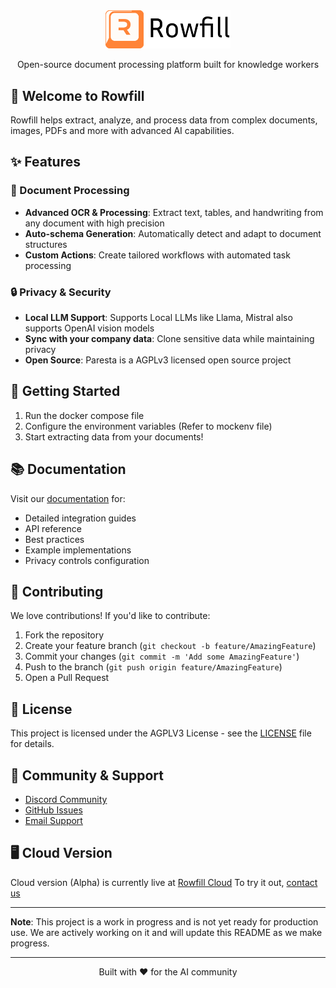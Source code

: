 <div align="center">
  <img src="public/logo-full.svg" alt="Paresta Logo" width="200">
  <p>Open-source document processing platform built for knowledge workers</p>
</div>

## 👋 Welcome to Rowfill

Rowfill helps extract, analyze, and process data from complex documents, images, PDFs and more with advanced AI capabilities.

## ✨ Features

### 📄 Document Processing
- **Advanced OCR & Processing**: Extract text, tables, and handwriting from any document with high precision
- **Auto-schema Generation**: Automatically detect and adapt to document structures
- **Custom Actions**: Create tailored workflows with automated task processing

### 🔒 Privacy & Security
- **Local LLM Support**: Supports Local LLMs like Llama, Mistral also supports OpenAI vision models
- **Sync with your company data**: Clone sensitive data while maintaining privacy
- **Open Source**: Paresta is a AGPLv3 licensed open source project

## 🚀 Getting Started

1. Run the docker compose file
2. Configure the environment variables (Refer to mockenv file)
3. Start extracting data from your documents!

## 📚 Documentation

Visit our [documentation](https://rowfill.com/docs) for:
- Detailed integration guides
- API reference
- Best practices
- Example implementations
- Privacy controls configuration

## 🤝 Contributing

We love contributions! If you'd like to contribute:

1. Fork the repository
2. Create your feature branch (`git checkout -b feature/AmazingFeature`)
3. Commit your changes (`git commit -m 'Add some AmazingFeature'`)
4. Push to the branch (`git push origin feature/AmazingFeature`)
5. Open a Pull Request

## 📝 License

This project is licensed under the AGPLV3 License - see the [LICENSE](LICENSE) file for details.

## 💬 Community & Support

- [Discord Community](https://discord.gg/y65HPrCe)
- [GitHub Issues](https://github.com/harishdeivanayagam/rowfill/issues)
- [Email Support](mailto:hello@rowfill.com)


## 🖥 Cloud Version

Cloud version (Alpha) is currently live at [Rowfill Cloud](https://cloud.rowfill.com)
To try it out, [contact us](mailto:@rowfill.com)

---
**Note**: This project is a work in progress and is not yet ready for production use. We are actively working on it and will update this README as we make progress.

---
<div align="center">
  <p>Built with ❤️ for the AI community</p>
</div>
